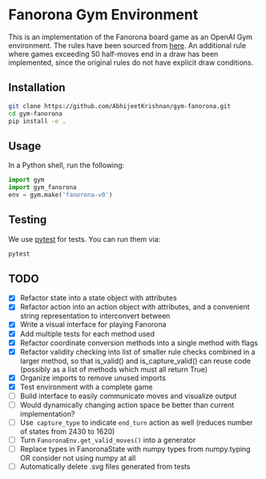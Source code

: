 # Fanorona Gym Environment

This is an implementation of the Fanorona board game as an OpenAI Gym environment. The rules have
been sourced from [here](https://www.mindsports.nl/index.php/the-pit/528-fanorona). An additional
rule where games exceeding 50 half-moves end in a draw has been implemented, since the original
rules do not have explicit draw conditions.

## Installation

```bash
git clone https://github.com/AbhijeetKrishnan/gym-fanorona.git
cd gym-fanorona
pip install -e .
```

## Usage

In a Python shell, run the following:

```python
import gym
import gym_fanorona
env = gym.make('fanorona-v0')
```

## Testing

We use [pytest](http://doc.pytest.org/) for tests. You can run them via:

```bash
pytest
```

## TODO

- [x] Refactor state into a state object with attributes
- [x] Refactor action into an action object with attributes, and a convenient string representation to interconvert between
- [x] Write a visual interface for playing Fanorona
- [x] Add multiple tests for each method used
- [x] Refactor coordinate conversion methods into a single method with flags
- [x] Refactor validity checking into list of smaller rule checks combined in a larger method, so that is_valid() and is_capture_valid() can reuse code (possibly as a list of methods which must all return True)
- [x] Organize imports to remove unused imports
- [x] Test environment with a complete game
- [ ] Build interface to easily communicate moves and visualize output
- [ ] Would dynamically changing action space be better than current implementation?
- [ ] Use` capture_type` to indicate `end_turn` action as well (reduces number of states from 2430 to 1620)
- [ ] Turn `FanoronaEnv.get_valid_moves()` into a generator
- [ ] Replace types in FanoronaState with numpy types from numpy.typing OR consider not using numpy at all
- [ ] Automatically delete .svg files generated from tests